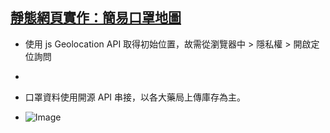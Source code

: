 ## [靜態網頁實作：簡易口罩地圖](https://timchen10001.github.io/mask-map/)

- 使用 js Geolocation API 取得初始位置，故需從瀏覽器中 > 隱私權 > 開啟定位詢問
- 
- 口罩資料使用開源 API 串接，以各大藥局上傳庫存為主。

- ![Image](https://upload.cc/i1/2021/02/27/I8Lu0p.png)
